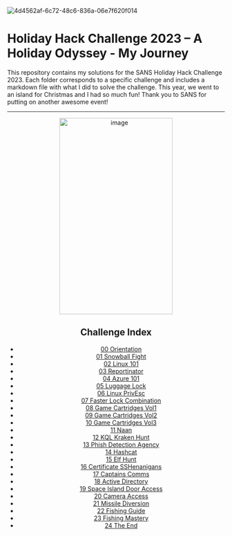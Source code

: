 
![4d4562af-6c72-48c6-836a-06e7f620f014](https://github.com/user-attachments/assets/f17fb04e-3fcd-4312-9551-ec1f9f9b9ee8)

# Holiday Hack Challenge 2023 – A Holiday Odyssey - My Journey

This repository contains my solutions for the SANS Holiday Hack Challenge 2023. Each folder corresponds to a specific challenge and includes a markdown file with what I did to solve the challenge.
This year, we went to an island for Christmas and I had so much fun! Thank you to SANS for putting on another awesome event!



---
<p align="center">
  <img width="262" height="454" alt="image" src="https://github.com/user-attachments/assets/fa1dcc37-3b5d-46d7-9b07-a0b857e3a4f6" />
</p>


<h2 align="center"> Challenge Index</h2>

<div align="center">


- [00 Orientation](SANS_Holiday_Hack/HolidayHack2023_MyJourney/00_Orientation/notes.md)
- [01 Snowball Fight](SANS_Holiday_Hack/HolidayHack2023_MyJourney/01_Snowball_Fight/notes.md)
- [02 Linux 101](SANS_Holiday_Hack/HolidayHack2023_MyJourney/02_Linux_101/notes.md)
- [03 Reportinator](SANS_Holiday_Hack/HolidayHack2023_MyJourney/03_Reportinator/notes.md)
- [04 Azure 101](SANS_Holiday_Hack/HolidayHack2023_MyJourney/04_Azure_101/notes.md)
- [05 Luggage Lock](SANS_Holiday_Hack/HolidayHack2023_MyJourney/05_Luggage_Lock/notes.md)
- [06 Linux PrivEsc](SANS_Holiday_Hack/HolidayHack2023_MyJourney/06_Linux_PrivEsc/notes.md)
- [07 Faster Lock Combination](SANS_Holiday_Hack/HolidayHack2023_MyJourney/07_Faster_Lock_Combination/notes.md)
- [08 Game Cartridges Vol1](SANS_Holiday_Hack/HolidayHack2023_MyJourney/08_Game_Cartridges_Vol1/notes.md)
- [09 Game Cartridges Vol2](SANS_Holiday_Hack/HolidayHack2023_MyJourney/09_Game_Cartridges_Vol2/notes.md)
- [10 Game Cartridges Vol3](SANS_Holiday_Hack/HolidayHack2023_MyJourney/10_Game_Cartridges_Vol3/notes.md)
- [11 Naan](SANS_Holiday_Hack/HolidayHack2023_MyJourney/11_Naan/notes.md)
- [12 KQL Kraken Hunt](SANS_Holiday_Hack/HolidayHack2023_MyJourney/12_KQL_Kraken_Hunt/notes.md)
- [13 Phish Detection Agency](SANS_Holiday_Hack/HolidayHack2023_MyJourney/13_Phish_Detection_Agency/notes.md)
- [14 Hashcat](SANS_Holiday_Hack/HolidayHack2023_MyJourney/14_Hashcat/notes.md)
- [15 Elf Hunt](SANS_Holiday_Hack/HolidayHack2023_MyJourney/15_Elf_Hunt/notes.md)
- [16 Certificate SSHenanigans](SANS_Holiday_Hack/HolidayHack2023_MyJourney/16_Certificate_SSHenanigans/notes.md)
- [17 Captains Comms](SANS_Holiday_Hack/HolidayHack2023_MyJourney/17_Captains_Comms/notes.md)
- [18 Active Directory](SANS_Holiday_Hack/HolidayHack2023_MyJourney/18_Active_Directory/notes.md)
- [19 Space Island Door Access](SANS_Holiday_Hack/HolidayHack2023_MyJourney/19_Space_Island_Door_Access/notes.md)
- [20 Camera Access](SANS_Holiday_Hack/HolidayHack2023_MyJourney/20_Camera_Access/notes.md)
- [21 Missile Diversion](SANS_Holiday_Hack/HolidayHack2023_MyJourney/21_Missile_Diversion/notes.md)
- [22 Fishing Guide](SANS_Holiday_Hack/HolidayHack2023_MyJourney/22_Fishing_Guide/notes.md)
- [23 Fishing Mastery](SANS_Holiday_Hack/HolidayHack2023_MyJourney/23_Fishing_Mastery/notes.md)
- [24 The End](SANS_Holiday_Hack/HolidayHack2023_MyJourney/24_The_End/notes.md)

</div>




